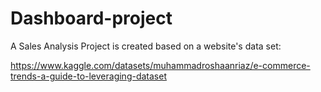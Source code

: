 # Dashboard-project

A Sales Analysis Project is created based on a website's data set:

https://www.kaggle.com/datasets/muhammadroshaanriaz/e-commerce-trends-a-guide-to-leveraging-dataset
